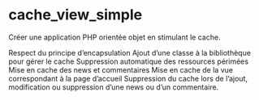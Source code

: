 # cache_view_simple
Créer une application PHP orientée objet en stimulant le cache.



Respect du principe d’encapsulation
Ajout d’une classe à la bibliothèque pour gérer le cache
Suppression automatique des ressources périmées
Mise en cache des news et commentaires
Mise en cache de la vue correspondant à la page d’accueil
Suppression du cache lors de l’ajout, modification ou suppression d’une news ou d’un commentaire.
